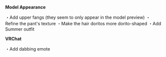 __Model Appearance__

・Add upper fangs (they seem to only appear in the model preview)
・Refine the pant's texture
・Make the hair doritos more dorito-shaped
・Add Summer outfit


__VRChat__

・Add dabbing emote
